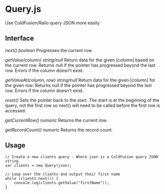 Query.js
========

Use ColdFusion/Railo query JSON more easily

Interface
---------

*next()* _boolean_
Progresses the current row.

*getValue(column)* _string/null_
Return data for the given [column] based on the current row. Returns null if the pointer has progressed beyond the last row. Errors if the column doesn't exist.

*getValueAt(column, row)* _string/null_
Return data for the given [column] for the given row. Returns null if the pointer has progressed beyond the last row. Errors if the column doesn't exist.

*reset()*
Sets the pointer back to the start. The start is at the beginning of the query, not the first row so next() will need to be called before the first row is accessed.

*getCurrentRow()* _numeric_
Returns the current row.

*getRecordCount()* _numeric_
Returns the record count.

Usage
-----

	// Create a new clients query - Where json is a ColdFusion query JSON string
	var clients = new Query(json);

	// Loop over the clients and output their first name
	while (clients.next()) {
		console.log(clients.getValue("firstName"));
	}
